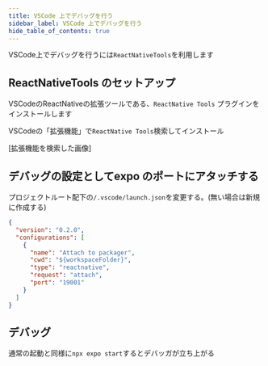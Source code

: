 ```yaml
---
title: VSCode 上でデバッグを行う
sidebar_label: VSCode 上でデバッグを行う
hide_table_of_contents: true
---
```


VSCode上でデバッグを行うには`ReactNativeTools`を利用します
## ReactNativeTools のセットアップ
VSCodeのReactNativeの拡張ツールである、`ReactNative Tools` プラグインをインストールします

VSCodeの「拡張機能」で`ReactNative Tools`検索してインストール

[拡張機能を検索した画像]

## デバッグの設定としてexpo のポートにアタッチする

プロジェクトルート配下の`/.vscode/launch.json`を変更する。(無い場合は新規に作成する)


```json title="/launch.json"
{
  "version": "0.2.0",
  "configurations": [
    {
      "name": "Attach to packager",
      "cwd": "${workspaceFolder}",
      "type": "reactnative",
      "request": "attach",
      "port": "19001"
    }
  ]
}
```
## デバッグ

通常の起動と同様に`npx expo start`するとデバッガが立ち上がる


